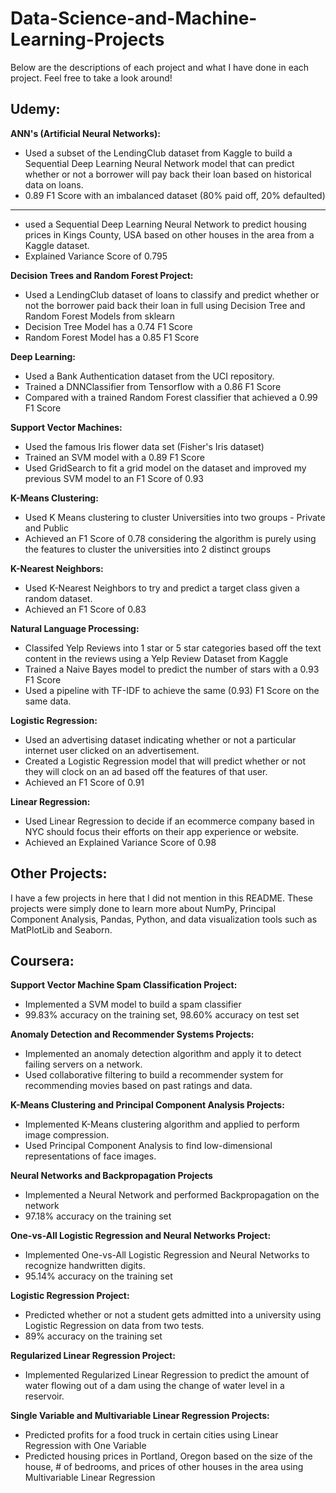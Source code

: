 # Data-Science-and-Machine-Learning-Projects

Below are the descriptions of each project and what I have done in each project.  Feel free to take a look around!


## Udemy:

**ANN's (Artificial Neural Networks):**
- Used a subset of the LendingClub dataset from Kaggle to build a Sequential Deep Learning Neural Network model that can predict whether or not a borrower will pay back their loan based on historical data on loans.
- 0.89 F1 Score with an imbalanced dataset (80% paid off, 20% defaulted)
---------
- used a Sequential Deep Learning Neural Network to predict housing prices in Kings County, USA based on other houses in the area from a Kaggle dataset.
- Explained Variance Score of 0.795

**Decision Trees and Random Forest Project:**
- Used a LendingClub dataset of loans to classify and predict whether or not the borrower paid back their loan in full using Decision Tree and Random Forest Models from sklearn
- Decision Tree Model has a 0.74 F1 Score
- Random Forest Model has a 0.85 F1 Score

**Deep Learning:**
- Used a Bank Authentication dataset from the UCI repository.
- Trained a DNNClassifier from Tensorflow with a 0.86 F1 Score
- Compared with a trained Random Forest classifier that achieved a 0.99 F1 Score

**Support Vector Machines:**
- Used the famous Iris flower data set (Fisher's Iris dataset)
- Trained an SVM model with a 0.89 F1 Score
- Used GridSearch to fit a grid model on the dataset and improved my previous SVM model to an F1 Score of 0.93

**K-Means Clustering:**
- Used K Means clustering to cluster Universities into two groups - Private and Public
- Achieved an F1 Score of 0.78 considering the algorithm is purely using the features to cluster the universities into 2 distinct groups

**K-Nearest Neighbors:**
- Used K-Nearest Neighbors to try and predict a target class given a random dataset.
- Achieved an F1 Score of 0.83

**Natural Language Processing:**
- Classifed Yelp Reviews into 1 star or 5 star categories based off the text content in the reviews using a Yelp Review Dataset from Kaggle
- Trained a Naive Bayes model to predict the number of stars with a 0.93 F1 Score
- Used a pipeline with TF-IDF to achieve the same (0.93) F1 Score on the same data.

**Logistic Regression:**
- Used an advertising dataset indicating whether or not a particular internet user clicked on an advertisement.
- Created a Logistic Regression model that will predict whether or not they will clock on an ad based off the features of that user.
- Achieved an F1 Score of 0.91

**Linear Regression:**
- Used Linear Regression to decide if an ecommerce company based in NYC should focus their efforts on their app experience or website.
- Achieved an Explained Variance Score of 0.98

## Other Projects:

I have a few projects in here that I did not mention in this README.  These projects were simply done to learn more about NumPy, Principal Component Analysis, Pandas, Python, and data visualization tools such as MatPlotLib and Seaborn.


## Coursera:

**Support Vector Machine Spam Classification Project:**
- Implemented a SVM model to build a spam classifier
- 99.83% accuracy on the training set, 98.60% accuracy on test set

**Anomaly Detection and Recommender Systems Projects:**
- Implemented an anomaly detection algorithm and apply it to detect failing servers on a network.
- Used collaborative filtering to build a recommender system for recommending movies based on past ratings and data.

**K-Means Clustering and Principal Component Analysis Projects:**
- Implemented K-Means clustering algorithm and applied to perform image compression.
- Used Principal Component Analysis to find low-dimensional representations of face images.

**Neural Networks and Backpropagation Projects**
- Implemented a Neural Network and performed Backpropagation on the network
- 97.18% accuracy on the training set

**One-vs-All Logistic Regression and Neural Networks Project:**
- Implemented One-vs-All Logistic Regression and Neural Networks to recognize handwritten digits.
- 95.14% accuracy on the training set

**Logistic Regression Project:**
- Predicted whether or not a student gets admitted into a university using Logistic Regression on data from two tests.
- 89% accuracy on the training set

**Regularized Linear Regression Project:**
- Implemented Regularized Linear Regression to predict the amount of water flowing out of a dam using the change of water level in a reservoir.

**Single Variable and Multivariable Linear Regression Projects:**
- Predicted profits for a food truck in certain cities using Linear Regression with One Variable
- Predicted housing prices in Portland, Oregon based on the size of the house, # of bedrooms, and prices of other houses in the area using Multivariable Linear Regression

